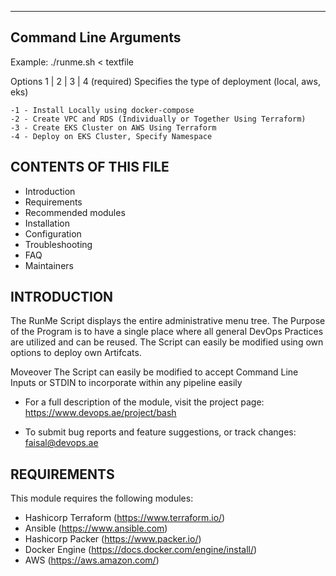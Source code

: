 ----------------------
Command Line Arguments
----------------------

Example:  ./runme.sh  < textfile

Options 1 | 2 | 3 | 4 
  (required) Specifies the type of deployment (local, aws, eks) 

    -1 - Install Locally using docker-compose 
    -2 - Create VPC and RDS (Individually or Together Using Terraform)
    -3 - Create EKS Cluster on AWS Using Terraform
    -4 - Deploy on EKS Cluster, Specify Namespace


CONTENTS OF THIS FILE
---------------------

 * Introduction
 * Requirements
 * Recommended modules
 * Installation
 * Configuration
 * Troubleshooting
 * FAQ
 * Maintainers


 INTRODUCTION
------------

The RunMe Script displays the entire administrative menu tree. The Purpose of the Program is 
to have a single place where all general DevOps Practices are utilized and can be reused. 
The Script can easily be modified using own options to deploy own Artifcats. 

Moveover The Script can easily be modified to accept Command Line Inputs or STDIN to incorporate within any pipeline easily

 * For a full description of the module, visit the project page:
   https://www.devops.ae/project/bash

 * To submit bug reports and feature suggestions, or track changes:
    faisal@devops.ae

REQUIREMENTS
------------

This module requires the following modules:

 * Hashicorp Terraform (https://www.terraform.io/)
 * Ansible  (https://www.ansible.com)
 * Hashicorp Packer  (https://www.packer.io/) 
 * Docker Engine (https://docs.docker.com/engine/install/) 
 * AWS (https://aws.amazon.com/)

